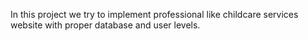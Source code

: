 In this project we try to implement professional like childcare services website with proper database and user levels.

